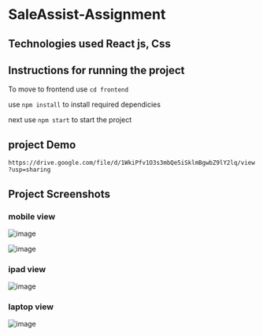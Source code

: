 # SaleAssist-Assignment

## Technologies used React js, Css

## Instructions for running the project

To move to frontend use `cd frontend` 

use `npm install` to install required dependicies

next use `npm start` to start the project

## project Demo 

`https://drive.google.com/file/d/1WkiPfv1O3s3mbQe5iSklmBgwbZ9lY2lq/view?usp=sharing`


## Project Screenshots

### mobile view

![image](https://github.com/Sandeep-1405/SaleAssist-Assignment/assets/107021866/3cc7c1c6-d14a-44bb-aed9-d2f69af5fa86)

![image](https://github.com/Sandeep-1405/SaleAssist-Assignment/assets/107021866/708b2767-20dd-4494-b3d8-9b08ce4abd4f)

### ipad view

![image](https://github.com/Sandeep-1405/SaleAssist-Assignment/assets/107021866/ce856542-08f7-42e6-ad19-3669169c475a)



### laptop view

![image](https://github.com/Sandeep-1405/SaleAssist-Assignment/assets/107021866/f7e8c71e-a96e-4d6a-8b88-5a5d1a0b8d62)



